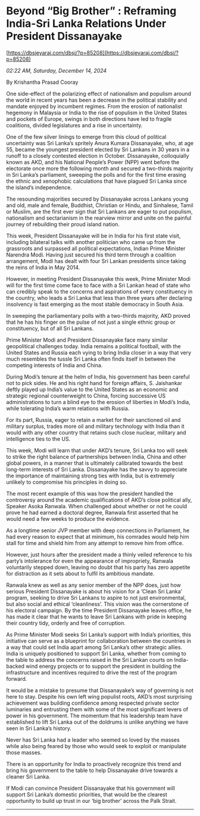 # Beyond “Big Brother” : Reframing India-Sri Lanka Relations Under  President Dissanayake

[https://dbsjeyaraj.com/dbsj/?p=85208](https://dbsjeyaraj.com/dbsj/?p=85208)

*02:22 AM, Saturday, December 14, 2024*

By Krishantha Prasad Cooray

One side-effect of the polarizing effect of nationalism and populism around the world in recent years has been a decrease in the political stability and mandate enjoyed by incumbent regimes. From the erosion of nationalist hegemony in Malaysia or India to the rise of populism in the United States and pockets of Europe, swings in both directions have led to fragile coalitions, divided legislatures and a rise in uncertainty.

One of the few silver linings to emerge from this cloud of political uncertainty was Sri Lanka’s spritely Anura Kumara Dissanayake, who, at age 55, became the youngest president elected by Sri Lankans in 30 years in a runoff to a closely contested election in October. Dissanayake, colloquially known as AKD, and his National People’s Power (NPP) went before the electorate once more the following month and secured a two-thirds majority in Sri Lanka’s parliament, sweeping the polls and for the first time erasing the ethnic and xenophobic calculations that have plagued Sri Lanka since the island’s independence.

The resounding majorities secured by Dissanayake across Lankans young and old, male and female, Buddhist, Christian or Hindu, and Sinhalese, Tamil or Muslim, are the first ever sign that Sri Lankans are eager to put populism, nationalism and sectarianism in the rearview mirror and unite on the painful journey of rebuilding their proud island nation.

This week, President Dissanayake will be in India for his first state visit, including bilateral talks with another politician who came up from the grassroots and surpassed all political expectations, Indian Prime Minister Narendra Modi. Having just secured his third term through a coalition arrangement, Modi has dealt with four Sri Lankan presidents since taking the reins of India in May 2014.

However, in meeting President Dissanayake this week, Prime Minister Modi will for the first time come face to face with a Sri Lankan head of state who can credibly speak to the concerns and aspirations of every constituency in the country, who leads a Sri Lanka that less than three years after declaring insolvency is fast emerging as the most stable democracy in South Asia.

In sweeping the parliamentary polls with a two-thirds majority, AKD proved that he has his finger on the pulse of not just a single ethnic group or constituency, but of all Sri Lankans.

Prime Minister Modi and President Dissanayake face many similar geopolitical challenges today. India remains a political football, with the United States and Russia each vying to bring India closer in a way that very much resembles the tussle Sri Lanka often finds itself in between the competing interests of India and China.

During Modi’s tenure at the helm of India, his government has been careful not to pick sides. He and his right hand for foreign affairs, S. Jaishankar deftly played up India’s value to the United States as an economic and strategic regional counterweight to China, forcing successive US administrations to turn a blind eye to the erosion of liberties in Modi’s India, while tolerating India’s warm relations with Russia.

For its part, Russia, eager to retain a market for their sanctioned oil and military surplus, trades more oil and military technology with India than it would with any other country that retains such close nuclear, military and intelligence ties to the US.

This week, Modi will learn that under AKD’s tenure, Sri Lanka too will seek to strike the right balance of partnerships between India, China and other global powers, in a manner that is ultimately calibrated towards the best long-term interests of Sri Lanka. Dissanayake has the savvy to appreciate the importance of maintaining strong ties with India, but is extremely unlikely to compromise his principles in doing so.

The most recent example of this was how the president handled the controversy around the academic qualifications of AKD’s close political ally, Speaker Asoka Ranwala. When challenged about whether or not he could prove he had earned a doctoral degree, Ranwala first asserted that he would need a few weeks to produce the evidence.

As a longtime senior JVP member with deep connections in Parliament, he had every reason to expect that at minimum, his comrades would help him stall for time and shield him from any attempt to remove him from office.

However, just hours after the president made a thinly veiled reference to his party’s intolerance for even the appearance of impropriety, Ranwala voluntarily stepped down, leaving no doubt that his party has zero appetite for distraction as it sets about to fulfil its ambitious mandate.

Ranwala knew as well as any senior member of the NPP does, just how serious President Dissanayake is about his vision for a ‘Clean Sri Lanka’ program, seeking to drive Sri Lankans to aspire to not just environmental, but also social and ethical ‘cleanliness’. This vision was the cornerstone of his electoral campaign. By the time President Dissanayake leaves office, he has made it clear that he wants to leave Sri Lankans with pride in keeping their country tidy, orderly and free of corruption.

As Prime Minister Modi seeks Sri Lanka’s support with India’s priorities, this initiative can serve as a blueprint for collaboration between the countries in a way that could set India apart among Sri Lanka’s other strategic allies. India is uniquely positioned to support Sri Lanka, whether from coming to the table to address the concerns raised in the Sri Lankan courts on India-backed wind energy projects or to support the president in building the infrastructure and incentives required to drive the rest of the program forward.

It would be a mistake to presume that Dissanayake’s way of governing is not here to stay. Despite his own left wing populist roots, AKD’s most surprising achievement was building confidence among respected private sector luminaries and entrusting them with some of the most significant levers of power in his government. The momentum that his leadership team have established to lift Sri Lanka out of the doldrums is unlike anything we have seen in Sri Lanka’s history.

Never has Sri Lanka had a leader who seemed so loved by the masses while also being feared by those who would seek to exploit or manipulate those masses.

There is an opportunity for India to proactively recognize this trend and bring his government to the table to help Dissanayake drive towards a cleaner Sri Lanka.

If Modi can convince President Dissanayake that his government will support Sri Lanka’s domestic priorities, that would be the clearest opportunity to build up trust in our ‘big brother’ across the Palk Strait.

****************************************************************

